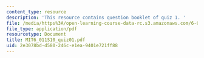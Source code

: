 ```yaml
---
content_type: resource
description: 'This resource contains question booklet of quiz 1. '
file: /media/https%3A/open-learning-course-data-rc.s3.amazonaws.com/6-011-introduction-to-communication-control-and-signal-processing-spring-2010/2e3078bdd580246ce1ea9401e721ff88_MIT6_011S10_quiz01.pdf
file_type: application/pdf
resourcetype: Document
title: MIT6_011S10_quiz01.pdf
uid: 2e3078bd-d580-246c-e1ea-9401e721ff88
---
```

